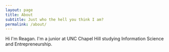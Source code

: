 ```yaml
---
layout: page
title: About
subtitle: Just who the hell you think I am?
permalink: /about/
---
```


Hi I'm Reagan. I'm a junior at UNC Chapel Hill studying Information Science and Entrepreneurship. 
